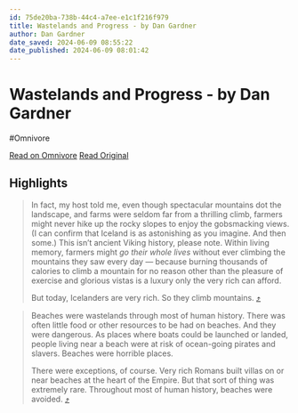 ```yaml
---
id: 75de20ba-738b-44c4-a7ee-e1c1f216f979
title: Wastelands and Progress - by Dan Gardner
author: Dan Gardner
date_saved: 2024-06-09 08:55:22
date_published: 2024-06-09 08:01:42
---
```


# Wastelands and Progress - by Dan Gardner
#Omnivore

[Read on Omnivore](https://omnivore.app/me/https-open-substack-com-pub-dgardner-p-wastelands-and-progress-r-18ffd114c8c)
[Read Original](https://dgardner.substack.com/p/wastelands-and-progress?r=e77za&triedRedirect=true)

## Highlights

> In fact, my host told me, even though spectacular mountains dot the landscape, and farms were seldom far from a thrilling climb, farmers might never hike up the rocky slopes to enjoy the gobsmacking views. (I can confirm that Iceland is as astonishing as you imagine. And then some.) This isn’t ancient Viking history, please note. Within living memory, farmers might _go their whole lives_ without ever climbing the mountains they saw every day — because burning thousands of calories to climb a mountain for no reason other than the pleasure of exercise and glorious vistas is a luxury only the very rich can afford. 
> 
> But today, Icelanders are very rich. So they climb mountains. [⤴️](https://omnivore.app/me/https-open-substack-com-pub-dgardner-p-wastelands-and-progress-r-18ffd114c8c#507a5fcb-da07-4dc2-b7f4-2586df3a8e55) 

> Beaches were wastelands through most of human history. There was often little food or other resources to be had on beaches. And they were dangerous. As places where boats could be launched or landed, people living near a beach were at risk of ocean-going pirates and slavers. Beaches were horrible places. 
> 
> There were exceptions, of course. Very rich Romans built villas on or near beaches at the heart of the Empire. But that sort of thing was extremely rare. Throughout most of human history, beaches were avoided. [⤴️](https://omnivore.app/me/https-open-substack-com-pub-dgardner-p-wastelands-and-progress-r-18ffd114c8c#3be15615-ce42-4c08-85c7-3a577524b1a4) 

